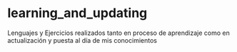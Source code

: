 # learning_and_updating
Lenguajes y Ejercicios realizados tanto en proceso de aprendizaje como en actualización y puesta al día de mis conocimientos

